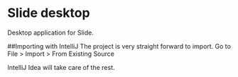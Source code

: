 # Slide desktop
Desktop application for Slide.

##Importing with IntelliJ
The project is very straight forward to import.
Go to File > Import > From Existing Source

IntelliJ Idea will take care of the rest.
